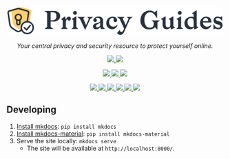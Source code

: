 <div align="center">
  <a href="https://privacyguides.org">
    <img src="/docs/assets/img/layout/privacy-guides-logo.svg" width="500px" alt="Privacy Guides" />
  </a>

  <p><em>Your central privacy and security resource to protect yourself online.</em></p>

  <p><a href="https://www.privacyguides.org">
    <img src="https://img.shields.io/uptimerobot/status/m786935055-1117e0819f5c23c651d46a17?label=website%20status">
  </a>
  <a href="https://opencollective.com/privacyguides">
    <img src="https://img.shields.io/opencollective/all/privacyguides">
  </a></p>

  <p><a href="https://www.reddit.com/r/PrivacyGuides/">
    <img src="https://img.shields.io/reddit/subreddit-subscribers/PrivacyGuides?label=Subscribe%20to%20r%2FPrivacyGuides&style=social">
  </a>
  <a href="https://twitter.com/privacy_guides">
    <img src="https://img.shields.io/twitter/follow/privacy_guides?style=social">
  </a>
  <a href="https://github.com/privacyguides/privacyguides.org/stargazers">
    <img src="https://img.shields.io/github/stars/privacyguides?style=social">
  </a></p>

  <p><a href="https://app.netlify.com/sites/privacyguides/deploys">
    <img src="https://img.shields.io/netlify/f40bcb64-a6ed-4650-9ca6-7d3ac293d2be">
  </a>
  <a href="https://github.com/privacyguides/privacyguides.org/issues">
    <img src="https://img.shields.io/github/issues-raw/privacyguides/privacyguides.org">
  </a>
  <a href="https://github.com/privacyguides/privacyguides.org/issues?q=is%3Aissue+is%3Aclosed">
    <img src="https://img.shields.io/github/issues-closed-raw/privacyguides/privacyguides.org">
  </a>
  <a href="https://github.com/privacyguides/privacyguides.org/pulls">
    <img src="https://img.shields.io/github/issues-pr-raw/privacyguides/privacyguides.org">
  </a>
  <a href="https://github.com/privacyguides/privacyguides.org/pulls?q=is%3Apr+is%3Aclosed">
    <img src="https://img.shields.io/github/issues-pr-closed-raw/privacyguides/privacyguides.org">
  </a>
  <a href="https://github.com/privacytools/privacytools.io/issues">
    <img src="https://img.shields.io/github/issues/privacytools/privacytools.io?color=black&label=upstream%20issues">
  </a></p>
</div>

## Developing

1. [Install mkdocs](https://www.mkdocs.org/user-guide/installation/): `pip install mkdocs`
2. [Install mkdocs-material](https://squidfunk.github.io/mkdocs-material/getting-started/): `pip install mkdocs-material`
3. Serve the site locally: `mkdocs serve`
    - The site will be available at `http://localhost:8000/`.

